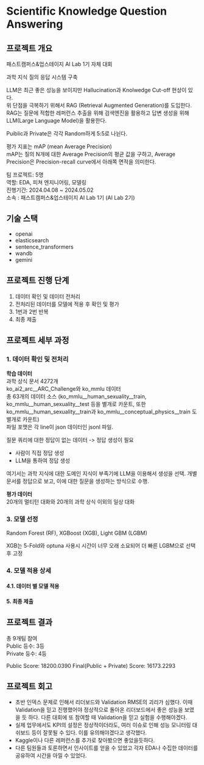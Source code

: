 # Scientific Knowledge Question Answering  
## 프로젝트 개요
패스트캠퍼스&업스테이지 AI Lab 1기 자체 대회  

과학 지식 질의 응답 시스템 구축  

LLM은 최근 좋은 성능을 보이지만 Hallucination과 Knolwedge Cut-off 현상이 있다.  
위 단점을 극복하기 위해서 RAG (Retrieval Augmented Generation)를 도입한다.  
RAG는 질문에 적합한 레퍼런스 추출을 위해 검색엔진을 활용하고 답변 생성을 위해 LLM(Large Language Model)을 활용한다.  

Puiblic과 Private은 각각 Random하게 5:5로 나뉜다.

평가 지표는 mAP (mean Average Precision)  
mAP는 질의 N개에 대한 Average Precision의 평균 값을 구하고, Average Precision은 Precision-recall curve에서 아래쪽 면적을 의미한다.  


팀 프로젝트: 5명   
역할: EDA, 피쳐 엔지니어링, 모델링  
진행기간: 2024.04.08 ~ 2024.05.02  
소속 : 패스트캠퍼스&업스테이지 AI Lab 1기 (AI Lab 2기)  


## 기술 스택
- openai  
- elasticsearch  
- sentence_transformers 
- wandb
- gemini  


## 프로젝트 진행 단계  
1. 데이터 확인 및 데이터 전처리    
2. 전처리된 데이터를 모델에 적용 후 확인 및 평가    
3. 1번과 2번 반복  
4. 최종 제출  


## 프로젝트 세부 과정  
### 1. 데이터 확인 및 전처리  

**학습 데이터**  
과학 상식 문서 4272개  
ko_ai2_arc__ARC_Challenge와 ko_mmlu 데이터  
총 63개의 데이터 소스 (ko_mmlu__human_sexuality__train, ko_mmlu__human_sexuality__test 등을 별개로 카운트, 또한 ko_mmlu__human_sexuality__train과 ko_mmlu__conceptual_physics__train 도 별개로 카운트)  
파일 포맷은 각 line이 json 데이터인 jsonl 파일.  

질문 쿼리에 대한 정답이 없는 데이터
-> 정답 생성이 필요
+ 사람이 직접 정답 생성
+ LLM을 통하여 정답 생성

여기서는 과학 지식에 대한 도메인 지식이 부족기에 LLM을 이용해서 생성을 선택. 
개별 문서를 정답으로 보고, 이에 대한 질문을 생성하는 방식으로 수행.  


**평가 데이터**  
20개의 멀티턴 대화와 20개의 과학 상식 이외의 일상 대화  


### 3. 모델 선정  

Random Forest (RF), XGBoost (XGB), Light GBM (LGBM)  

XGB는 5-Fold와 optuna 사용시 시간이 너무 오래 소요되어 더 빠른 LGBM으로 선택후 고정  


### 4. 모델 적용 상세  
#### 4.1. 데이터 별 모델 적용  



#### 5. 최종 제출   
 


## 프로젝트 결과  
총 9개팀 참여  
Public 등수: 3등  
Private 등수: 4등  

Public Score: 18200.0390
Final(Public + Private) Score: 16173.2293

## 프로젝트 회고  
+ 초반 인덱스 문제로 인해서 리더보드와 Validation RMSE의 괴리가 심했다. 이때 Validation을 믿고 진행했어야 정상적으로 돌아온 리더보드에서 좋은 성능을 보였을 듯 하다. 다른 대회에 또 참여할 때 Validation을 믿고 실험을 수행해야겠다.
+ 실제 업무에서도 KPI의 설정은 정상적이더라도, 여러 이슈로 인해 성능 모니터링 대쉬보드 등이 잘못될 수 있다. 이를 유의해야겠다고 생각했다.
+ Kaggle이나 다른 레퍼런스를 추가로 찾아봤으면 좋았을듯하다.
+ 다른 팀원들과 토론하면서 인사이트를 얻을 수 있었고 각자 EDA나 수집한 데이터를 공유하여 시간을 아낄 수 있었다.
